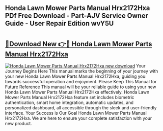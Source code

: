 ## Honda Lawn Mower Parts Manual Hrx2172Hxa PDf Free Download - Part-AJV Service Owner Guide - User Repair Edition wvY5U

# <h2><a href="http://bc48044.oget.top/?id=Honda+Lawn+Mower+Parts+Manual+Hrx2172Hxa">🔗Download New 👉🔴 Honda Lawn Mower Parts Manual Hrx2172Hxa</a></h2>

[![Honda Lawn Mower Parts Manual Hrx2172Hxa new download](https://i.imgur.com/5g1atiW.png)](http://bc48044.oget.top/?id=Honda+Lawn+Mower+Parts+Manual+Hrx2172Hxa)
Your Journey Begins Here This manual marks the beginning of your journey with your new Honda Lawn Mower Parts Manual Hrx2172Hxa, guiding you towards successful operation and enjoyment. Please Keep This Manual for Future Reference This manual will be your reliable guide to using your new Honda Lawn Mower Parts Manual Hrx2172Hxa effectively. Honda Lawn Mower Parts Manual Hrx2172Hxa feature set includes biometric authentication, smart home integration, automatic updates, and personalized dashboard, all accessible through the sleek and user-friendly interface. Your Success is Our Goal Honda Lawn Mower Parts Manual Hrx2172Hxa. We are here to ensure your complete satisfaction with your new product.
